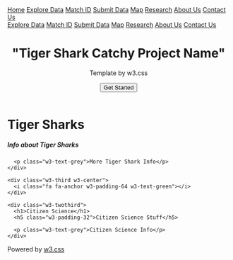 <!DOCTYPE html>
<html>
<title>W3.CSS Template</title>
<meta charset="UTF-8">
<meta name="viewport" content="width=device-width, initial-scale=1">
<link rel="stylesheet" href="https://www.w3schools.com/lib/w3.css">
<link rel="stylesheet" href="https://fonts.googleapis.com/css?family=Lato">
<link rel="stylesheet" href="https://fonts.googleapis.com/css?family=Montserrat">
<link rel="stylesheet" href="https://cdnjs.cloudflare.com/ajax/libs/font-awesome/4.7.0/css/font-awesome.min.css">
<style>
.fa-anchor,.fa-coffee {font-size:200px}
</style>
<body>

<!-- Navbar -->
<div class="w3-top">
  <div class="w3-bar w3-green w3-card-2 w3-left-align w3-large">
    <a class="w3-bar-item w3-button w3-hide-medium w3-hide-large w3-opennav w3-right w3-padding-large w3-hover-white w3-large w3-green" href="javascript:void(0);" onclick="myFunction()" title="Toggle Navigation Menu"><i class="fa fa-bars"></i></a>
    <a href="#" class="w3-bar-item w3-button w3-padding-large w3-green">Home</a>
    <a href="#" class="w3-bar-item w3-button w3-hide-small w3-padding-large w3-hover-green">Explore Data</a>
    <a href="#" class="w3-bar-item w3-button w3-hide-small w3-padding-large w3-hover-green">Match ID</a>
    <a href="#" class="w3-bar-item w3-button w3-hide-small w3-padding-large w3-hover-green">Submit Data</a>
    <a href="#" class="w3-bar-item w3-button w3-hide-small w3-padding-large w3-hover-green">Map</a>
    <a href="#" class="w3-bar-item w3-button w3-hide-small w3-padding-large w3-hover-green">Research</a>
    <a href="#" class="w3-bar-item w3-button w3-hide-small w3-padding-large w3-hover-green">About Us</a>
    <a href="#" class="w3-bar-item w3-button w3-hide-small w3-padding-large w3-hover-green">Contact Us</a>
  </div>

<!-- Navbar on small screens -->
  <div id="navDemo" class="w3-bar-block w3-white w3-hide w3-hide-large w3-hide-medium w3-large">
    <a href="#" class="w3-bar-item w3-button w3-hide-small w3-padding-large w3-hover-green">Explore Data</a>
    <a href="#" class="w3-bar-item w3-button w3-hide-small w3-padding-large w3-hover-green">Match ID</a>
    <a href="#" class="w3-bar-item w3-button w3-hide-small w3-padding-large w3-hover-green">Submit Data</a>
    <a href="#" class="w3-bar-item w3-button w3-hide-small w3-padding-large w3-hover-green">Map</a>
    <a href="#" class="w3-bar-item w3-button w3-hide-small w3-padding-large w3-hover-green">Research</a>
    <a href="#" class="w3-bar-item w3-button w3-hide-small w3-padding-large w3-hover-green">About Us</a>
    <a href="#" class="w3-bar-item w3-button w3-hide-small w3-padding-large w3-hover-green">Contact Us</a>
</div>
</div>

<!-- Header -->
<header class="w3-container w3-red w3-center w3-padding-128">
  <h1 class="w3-margin w3-jumbo">"Tiger Shark Catchy Project Name"</h1>
  <p class="w3-xlarge">Template by w3.css</p>
  <button class="w3-button w3-black w3-padding-large w3-large w3-margin-top">Get Started</button>
</header>

<!-- First Grid -->
<div class="w3-row-padding w3-padding-64 w3-container">
  <div class="w3-content">
    <div class="w3-twothird">
      <h1>Tiger Sharks</h1>
      <h5 class="w3-padding-32">Info about Tiger Sharks</h5>

      <p class="w3-text-grey">More Tiger Shark Info</p>
    </div>

    <div class="w3-third w3-center">
      <i class="fa fa-anchor w3-padding-64 w3-text-green"></i>
    </div>
  </div>
</div>

<!-- Second Grid -->
<div class="w3-row-padding w3-light-grey w3-padding-64 w3-container">
  <div class="w3-content">
    <div class="w3-third w3-center">
      <i class="fa fa-coffee w3-padding-64 w3-text-green w3-margin-right"></i>
    </div>

    <div class="w3-twothird">
      <h1>Citizen Science</h1>
      <h5 class="w3-padding-32">Citizen Science Stuff</h5>

      <p class="w3-text-grey">Citizen Science Info</p>
    </div>
  </div>
</div>

<div class="w3-container w3-blue w3-center w3-opacity w3-padding-64">

</div>

<!-- Footer -->
<footer class="w3-container w3-padding-64 w3-center w3-opacity">  
  <div class="w3-xlarge w3-padding-32">
   <a href="#" class="w3-hover-text-indigo"><i class="fa fa-facebook-official"></i></a>
   <a href="#" class="w3-hover-text-red"><i class="fa fa-pinterest-p"></i></a>
   <a href="#" class="w3-hover-text-light-blue"><i class="fa fa-twitter"></i></a>
   <a href="#" class="w3-hover-text-grey"><i class="fa fa-flickr"></i></a>
   <a href="#" class="w3-hover-text-indigo"><i class="fa fa-linkedin"></i></a>
 </div>
 <p>Powered by <a href="https://www.w3schools.com/w3css/default.asp" target="_blank">w3.css</a></p>
</footer>

<script>
// Used to toggle the menu on small screens when clicking on the menu button
function myFunction() {
    var x = document.getElementById("navDemo");
    if (x.className.indexOf("w3-show") == -1) {
        x.className += " w3-show";
    } else { 
        x.className = x.className.replace(" w3-show", "");
    }
}
</script>

</body>
</html>


